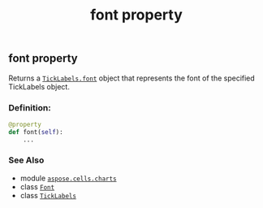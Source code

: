 ﻿---
title: font property
second_title: Aspose.Cells for Python via .NET API References
description: 
type: docs
weight: 70
url: /aspose.cells.charts/ticklabels/font/
is_root: false
---

## font property


Returns a [`TickLabels.font`](/cells/python-net/aspose.cells.charts/ticklabels#font) object that represents the font of the specified TickLabels object.
### Definition:
```python
@property
def font(self):
    ...
```

### See Also
* module [`aspose.cells.charts`](../../)
* class [`Font`](/cells/python-net/aspose.cells/font)
* class [`TickLabels`](/cells/python-net/aspose.cells.charts/ticklabels)
